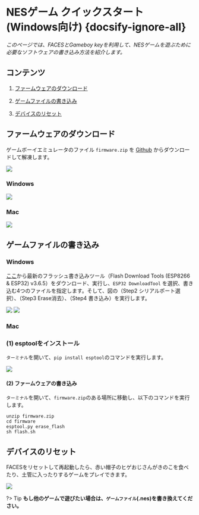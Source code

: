 # NESゲーム クイックスタート (Windows向け) {docsify-ignore-all}

*このページでは、FACESとGameboy keyを利用して、NESゲームを遊ぶために必要なソフトウェアの書き込み方法を紹介します。*

## コンテンツ

1. [ファームウェアのダウンロード](#ファームウェアのダウンロード)

2. [ゲームファイルの書き込み](#ゲームファイルの書き込み)

3. [デバイスのリセット](#デバイスのリセット)

## ファームウェアのダウンロード

ゲームボーイエミュレータのファイル `firmware.zip` を [Github](https://github.com/m5stack/M5Stack-nesemu) からダウンロードして解凍します。

<img src="assets/img/getting_started_pics/faces/faces_quick_start_05.png">

### Windows

<img src="assets/img/getting_started_pics/faces/unpack_firmware.png">

### Mac

<img src="assets/img/getting_started_pics/faces/faces_quick_start_06.png">

## ゲームファイルの書き込み

### Windows

[ここ](https://www.espressif.com/en/support/download/other-tools)から最新のフラッシュ書き込みツール（Flash Download Tools (ESP8266 & ESP32) v3.6.5）をダウンロード、実行し、`ESP32 DownloadTool` を選択、書き込む4つのファイルを指定します。そして、図の（Step2 シリアルポート選択）、（Step3 Erase消去）、（Step4 書き込み）を実行します。

<img src="assets/img/getting_started_pics/faces/chose_files.png">

<img src="assets/img/getting_started_pics/faces/download_it.png">

### Mac

### (1) esptoolをインストール

`ターミナル`を開いて、`pip install esptool`のコマンドを実行します。

<img src="assets/img/getting_started_pics/faces/faces_quick_start_08.png">

#### (2) ファームウェアの書き込み

`ターミナル`を開いて、`firmware.zip`のある場所に移動し、以下のコマンドを実行します。

```clike
unzip firmware.zip
cd firmware
esptool.py erase_flash
sh flash.sh
```

## デバイスのリセット

FACESをリセットして再起動したら、赤い帽子のヒゲおじさんがきのこを食べたり、土管に入ったりするゲームをプレイできます。

<img src="assets/img/product_pics/core/faces_kit/gameboy_01.png">

?> Tip **もし他のゲームで遊びたい場合は、`ゲームファイル`(.nes)を書き換えてください。**
